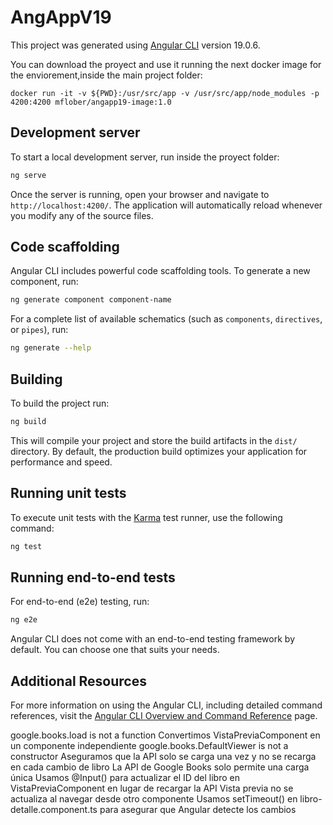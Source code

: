 # AngAppV19

This project was generated using [Angular CLI](https://github.com/angular/angular-cli) version 19.0.6.

You can download the proyect and use it running the next docker image for the enviorement,inside the main project folder:

```
docker run -it -v ${PWD}:/usr/src/app -v /usr/src/app/node_modules -p 4200:4200 mflober/angapp19-image:1.0
```

## Development server

To start a local development server, run inside the proyect folder:

```bash
ng serve
```

Once the server is running, open your browser and navigate to `http://localhost:4200/`. The application will automatically reload whenever you modify any of the source files.

## Code scaffolding

Angular CLI includes powerful code scaffolding tools. To generate a new component, run:

```bash
ng generate component component-name
```

For a complete list of available schematics (such as `components`, `directives`, or `pipes`), run:

```bash
ng generate --help
```

## Building

To build the project run:

```bash
ng build
```

This will compile your project and store the build artifacts in the `dist/` directory. By default, the production build optimizes your application for performance and speed.

## Running unit tests

To execute unit tests with the [Karma](https://karma-runner.github.io) test runner, use the following command:

```bash
ng test
```

## Running end-to-end tests

For end-to-end (e2e) testing, run:

```bash
ng e2e
```

Angular CLI does not come with an end-to-end testing framework by default. You can choose one that suits your needs.

## Additional Resources

For more information on using the Angular CLI, including detailed command references, visit the [Angular CLI Overview and Command Reference](https://angular.dev/tools/cli) page.



google.books.load is not a function	Convertimos VistaPreviaComponent en un componente independiente
google.books.DefaultViewer is not a constructor	Aseguramos que la API solo se carga una vez y no se recarga en cada cambio de libro
La API de Google Books solo permite una carga única	Usamos @Input() para actualizar el ID del libro en VistaPreviaComponent en lugar de recargar la API
Vista previa no se actualiza al navegar desde otro componente	Usamos setTimeout() en libro-detalle.component.ts para asegurar que Angular detecte los cambios
